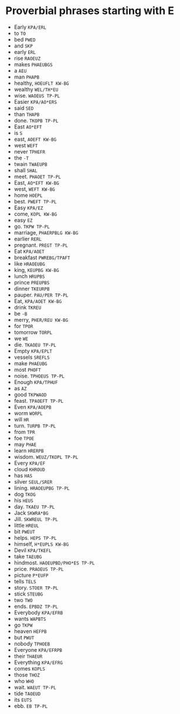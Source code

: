 # Proverbial phrases starting with E

* Early `KPA/ERL`
* to `TO`
* bed `PWED`
* and `SKP`
* early `ERL`
* rise `RAOEUZ`
* makes `PHAEUBGS`
* a `AEU`
* man `PHAPB`
* healthy, `HOEUFLT KW-BG`
* wealthy `WEL/TH*EU`
* wise. `WAOEUS TP-PL`
* Easier `KPA/AO*ERS`
* said `SED`
* than `THAPB`
* done. `TKOPB TP-PL`
* East `AO*EFT`
* is `S`
* east, `AOEFT KW-BG`
* west `WEFT`
* never `TPHEFR`
* the `-T`
* twain `TWAEUPB`
* shall `SHAL`
* meet. `PHAOET TP-PL`
* East, `AO*EFT KW-BG`
* west, `WEFT KW-BG`
* home `HOEPL`
* best. `PWEFT TP-PL`
* Easy `KPA/EZ`
* come, `KOPL KW-BG`
* easy `EZ`
* go. `TKPW TP-PL`
* marriage, `PHAERPBLG KW-BG`
* earlier `RERL`
* pregnant. `PREGT TP-PL`
* Eat `KPA/AOET`
* breakfast `PWREBG/TPAFT`
* like `HRAOEUBG`
* king, `KEUPBG KW-BG`
* lunch `HRUPBS`
* prince `PREUPBS`
* dinner `TKEURPB`
* pauper. `PAU/PER TP-PL`
* Eat, `KPA/AOET KW-BG`
* drink `TKREU`
* be `-B`
* merry, `PHER/REU KW-BG`
* for `TPOR`
* tomorrow `TORPL`
* we `WE`
* die. `TKAOEU TP-PL`
* Empty `KPA/EPLT`
* vessels `SREFLS`
* make `PHAEUBG`
* most `PHOFT`
* noise. `TPHOEUS TP-PL`
* Enough `KPA/TPHUF`
* as `AZ`
* good `TKPWAOD`
* feast. `TPAOEFT TP-PL`
* Even `KPA/AOEPB`
* worm `WORPL`
* will `HR`
* turn. `TURPB TP-PL`
* from `TPR`
* foe `TPOE`
* may `PHAE`
* learn `HRERPB`
* wisdom. `WEUZ/TKOPL TP-PL`
* Every `KPA/EF`
* cloud `KHROUD`
* has `HAS`
* silver `SEUL/SRER`
* lining. `HRAOEUPBG TP-PL`
* dog `TKOG`
* his `HEUS`
* day. `TKAEU TP-PL`
* Jack `SKWRA*BG`
* Jill. `SKWREUL TP-PL`
* little `HREUL`
* bit `PWEUT`
* helps. `HEPS TP-PL`
* himself, `H*EUPLS KW-BG`
* Devil `KPA/TKEFL`
* take `TAEUBG`
* hindmost. `HAOEUPBD/PHO*ES TP-PL`
* price. `PRAOEUS TP-PL`
* picture `P*EUFP`
* tells `TELS`
* story. `STOER TP-PL`
* stick `STEUBG`
* two `TWO`
* ends. `EPBDZ TP-PL`
* Everybody `KPA/EFRB`
* wants `WAPBTS`
* go `TKPW`
* heaven `HEFPB`
* but `PWUT`
* nobody `TPHOEB`
* Everyone `KPA/EFRPB`
* their `THAEUR`
* Everything `KPA/EFRG`
* comes `KOPLS`
* those `THOZ`
* who `WHO`
* wait. `WAEUT TP-PL`
* tide `TAOEUD`
* its `EUTS`
* ebb. `EB TP-PL`
